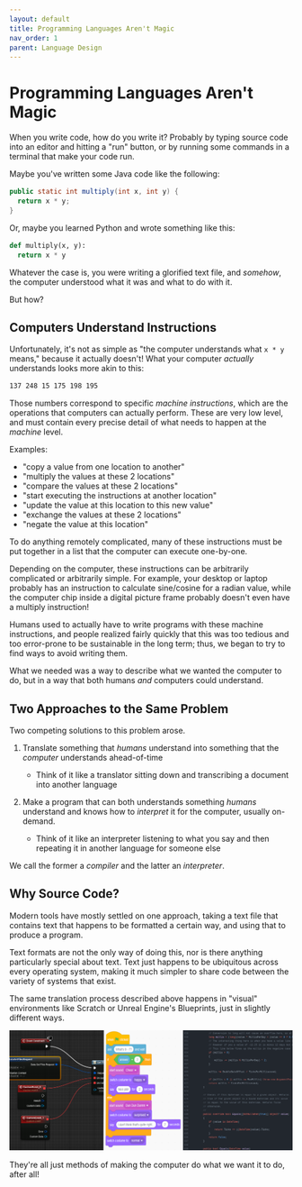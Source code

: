 ```yaml
---
layout: default
title: Programming Languages Aren't Magic
nav_order: 1
parent: Language Design
---
```


# Programming Languages Aren't Magic
When you write code, how do you write it? Probably by typing 
source code into an editor and hitting a "run" button, or by
running some commands in a terminal that make your code run. 

Maybe you've written some Java code like the following:

~~~ java
public static int multiply(int x, int y) {
  return x * y;
}
~~~

Or, maybe you learned Python and wrote something like this:

~~~ python
def multiply(x, y):
  return x * y
~~~

Whatever the case is, you were writing a glorified text file,
and *somehow*, the computer understood what it was and what to do with it.

But how?

## Computers Understand Instructions
Unfortunately, it's not as simple as "the computer understands what `x * y` means," because it actually doesn't! What your computer *actually* understands looks more akin to this:

~~~ nasm
137 248 15 175 198 195
~~~

Those numbers correspond to specific *machine instructions*, which are the operations that computers can actually perform. These are very low level, and must contain every precise detail of what needs to happen at the *machine* level. 

Examples:
  - "copy a value from one location to another"
  - "multiply the values at these 2 locations" 
  - "compare the values at these 2 locations"
  - "start executing the instructions at another location"
  - "update the value at this location to this new value"
  - "exchange the values at these 2 locations" 
  - "negate the value at this location" 

To do anything remotely complicated, many of these instructions must be put together in a list that the computer can execute one-by-one. 
 
Depending on the computer, these instructions can be arbitrarily complicated or arbitrarily simple. For example, your desktop or laptop probably has an instruction to calculate sine/cosine for a radian value, while the computer chip inside a digital picture frame probably doesn't even have a multiply instruction!

Humans used to actually have to write programs with these
machine instructions, and people realized fairly quickly
that this was too tedious and too error-prone to be sustainable
in the long term; thus, we began to try to find ways to avoid
writing them. 

What we needed was a way to describe what we wanted the computer to do, but in a way that both humans *and* computers could understand. 

## Two Approaches to the Same Problem
Two competing solutions to this problem arose.

1. Translate something that *humans* understand into something that the *computer* understands ahead-of-time
    - Think of it like a translator sitting down and transcribing a document into another language 

2. Make a program that can both understands something *humans* understand and knows how to *interpret* it for the computer, usually on-demand. 
    - Think of it like an interpreter listening to what you say and then repeating it in another language for someone else 

We call the former a *compiler* and the latter an *interpreter*. 

## Why Source Code?
Modern tools have mostly settled on one approach, taking a text file that contains text that happens to be formatted a certain way, and using that to produce a program. 

Text formats are not the only way of doing this, nor is there anything particularly special about text. Text just happens to be ubiquitous across every operating system, making it much simpler to share code between the variety of systems that exist. 

The same translation process described above happens in "visual" environments like Scratch or Unreal Engine's Blueprints, just in slightly different ways. 

![Forms of Code](../assets/images/forms-of-code.png)

They're all just methods of making the computer do what we want it to do, after all! 